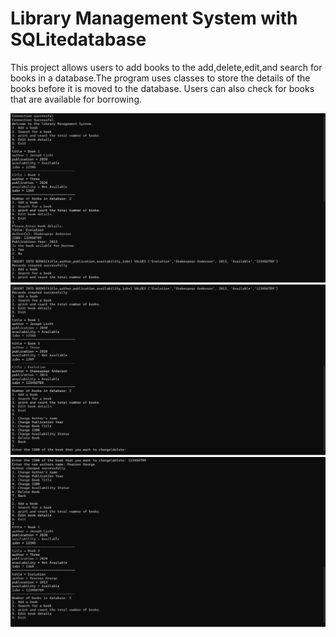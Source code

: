 # Library Management System with SQLitedatabase
This project allows users to add books to the add,delete,edit,and search for books  in a database.The program uses classes to store the details of the books before it  is moved to the database. Users can also check for books that are available for borrowing. 

<img src="./LBMS_1.png" alt="Screenshot">
<img src="./LBMS_2.png" alt="Screenshot">
<img src="./LBMS_3.png" alt="Screenshot">
